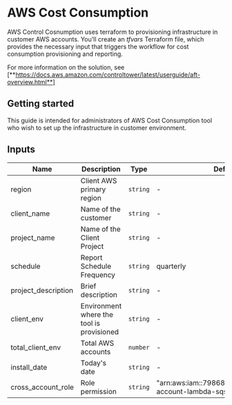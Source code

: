# AWS Cost Consumption
AWS Control Cosnumption uses terraform to provisioning infrastructure in customer AWS accounts. You'll create an *tfvars* Terraform file, which provides the necessary input that triggers the workflow for cost consumption provisioning and reporting.

For more information on the solution, see [**https://docs.aws.amazon.com/controltower/latest/userguide/aft-overview.html**]

## Getting started

This guide is intended for administrators of AWS Cost Consumption tool who wish to set up the infrastructure in customer environment. 

## Inputs

| Name | Description | Type | Default | Required |
|------|-------------|------|---------|:--------:|
| region | Client AWS primary region | `string` | - | yes |
| client_name | Name of the customer | `string` | - | yes |
| project_name | Name of the Client Project | `string` | - | yes |
| schedule | Report Schedule Frequency | `string` | quarterly | yes |
| project_description | Brief description | `string` | - | yes |
| client_env | Environment where the tool is provisioned | `string` | - | yes |
| total_client_env | Total AWS accounts | `number` | - | yes |
| install_date | Today's date | `string` | - | no |
| cross_account_role | Role permission | `string` | "arn:aws:iam::798680644831:role/cross-account-lambda-sqs-role"  | yes |